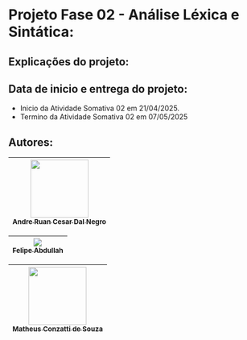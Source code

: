 # Projeto Fase 02 - Análise Léxica e Sintática:

## Explicações do projeto:

## Data de inicio e entrega do projeto:

- Inicio da Atividade Somativa 02 em 21/04/2025.
- Termino da Atividade Somativa 02 em 07/05/2025

## Autores:

| [<img loading="lazy" src="https://avatars.githubusercontent.com/u/87741591?v=4" width=115><br><sub>Andre Ruan Cesar Dal Negro</sub>](https://github.com/wnexous) |  
| :---: |

| [<img loading="lazy" src="#"><br><sub>Felipe Abdullah</sub>](https://github.com/FelipeAbdullah) |  
| :---: |

| [<img loading="lazy" src="https://avatars.githubusercontent.com/u/73480995?s=400&u=59cdf2580e9db08617dd13ea6b14e5ed2086fde8&v=4" width=115><br><sub>Matheus Conzatti de Souza</sub>](https://github.com/Matheus-Conzatti) |  
| :---: |
